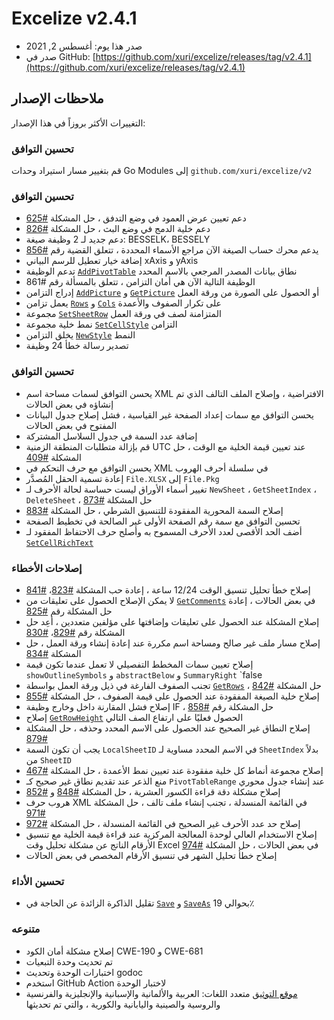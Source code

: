# Excelize v2.4.1

* صدر هذا يوم: أغسطس 2, 2021
* صدر في GitHub: [https://github.com/xuri/excelize/releases/tag/v2.4.1](https://github.com/xuri/excelize/releases/tag/v2.4.1)

## ملاحظات الإصدار

التغييرات الأكثر بروزاً في هذا الإصدار:

### تحسين التوافق

قم بتغيير مسار استيراد وحدات Go Modules إلى `github.com/xuri/excelize/v2`

### تحسين التوافق

* دعم تعيين عرض العمود في وضع التدفق ، حل المشكلة [#625](https://github.com/xuri/excelize/issues/625)
* دعم خلية الدمج في وضع البث ، حل المشكلة [#826](https://github.com/xuri/excelize/issues/826)
* دعم جديد لـ 2 وظيفة صيغة: BESSELK، BESSELY
* يدعم محرك حساب الصيغة الآن مراجع الأسماء المحددة ، تتعلق القضية رقم [#856](https://github.com/xuri/excelize/issues/856)
* إضافة خيار تعطيل للرسم البياني xAxis و yAxis
* تدعم الوظيفة [`AddPivotTable`](https://pkg.go.dev/github.com/xuri/excelize/v2@v2.4.1#File.AddPivotTable) نطاق بيانات المصدر المرجعي بالاسم المحدد
* الوظيفة التالية الآن هي أمان التزامن ، تتعلق بالمسألة رقم #861
 * إدراج التزامن [`AddPicture`](https://pkg.go.dev/github.com/xuri/excelize/v2@v2.4.1#File.AddPicture) و [`GetPicture`](https://pkg.go.dev/github.com/xuri/excelize/v2@v2.4.1#File.GetPicture) أو الحصول على الصورة من ورقة العمل
 * يعمل تزامن [`Rows`](https://pkg.go.dev/github.com/xuri/excelize/v2@v2.4.1#File.Rows) و [`Cols`](https://pkg.go.dev/github.com/xuri/excelize/v2@v2.4.1#File.Cols) على تكرار الصفوف والأعمدة
 * مجموعة [`SetSheetRow`](https://pkg.go.dev/github.com/xuri/excelize/v2@v2.4.1#File.SetSheetRow) المتزامنة لصف في ورقة العمل
 * نمط خلية مجموعة [`SetCellStyle`](https://pkg.go.dev/github.com/xuri/excelize/v2@v2.4.1#File.SetCellStyle) التزامن
 * يخلق التزامن [`NewStyle`](https://pkg.go.dev/github.com/xuri/excelize/v2@v2.4.1#File.NewStyle) النمط
* تصدير رسالة خطأ 24 وظيفة

### تحسين التوافق

* يحسن التوافق لسمات مساحة اسم XML الافتراضية ، وإصلاح الملف التالف الذي تم إنشاؤه في بعض الحالات
* يحسن التوافق مع سمات إعداد الصفحة غير القياسية ، فشل إصلاح جدول البيانات المفتوح في بعض الحالات
* إضافة عدد السمة في جدول السلاسل المشتركة
* قم بإزالة متطلبات المنطقة الزمنية UTC عند تعيين قيمة الخلية مع الوقت ، حل المشكلة [#409](https://github.com/xuri/excelize/issues/409)
* يحسن التوافق مع حرف التحكم في XML في سلسلة أحرف الهروب
* إعادة تسمية الحقل المُصدَّر `File.XLSX` إلى `File.Pkg`
* تغيير أسماء الأوراق ليست حساسة لحالة الأحرف لـ `NewSheet` ، `GetSheetIndex` ، `DeleteSheet` ، حل المشكلة [#873](https://github.com/xuri/excelize/issues/873)
* إصلاح السمة المحورية المفقودة للتنسيق الشرطي ، حل المشكلة [#883](https://github.com/xuri/excelize/issues/883)
* تحسين التوافق مع سمة رقم الصفحة الأولى غير الصالحة في تخطيط الصفحة
* أضف الحد الأقصى لعدد الأحرف المسموح به وأصلح حرف الاحتفاظ المفقود لـ [`SetCellRichText`](https://pkg.go.dev/github.com/xuri/excelize/v2@v2.4.1#File.SetCellRichText)

### إصلاحات الأخطاء

* إصلاح خطأ تحليل تنسيق الوقت 12/24 ساعة ، إعادة حب المشكلة [#823](https://github.com/xuri/excelize/issues/823)، [#841](https://github.com/xuri/excelize/issues/841)
* لا يمكن الإصلاح الحصول على تعليقات من [`GetComments`](https://pkg.go.dev/github.com/xuri/excelize/v2@v2.4.1#File.GetComments) في بعض الحالات ، إعادة حل المشكلة رقم [#825](https://github.com/xuri/excelize/issues/825)
* إصلاح المشكلة عند الحصول على تعليقات وإضافتها على مؤلفين متعددين ، أعِد حل المشكلة رقم [#829](https://github.com/xuri/excelize/issues/829)، [#830](https://github.com/xuri/excelize/issues/830)
* إصلاح مسار ملف غير صالح ومساحة اسم مكررة عند إعادة إنشاء ورقة العمل ، حل المشكلة [#834](https://github.com/xuri/excelize/issues/834)
* إصلاح تعيين سمات المخطط التفصيلي لا تعمل عندما تكون قيمة `showOutlineSymbols` و `abstractBelow` و `SummaryRight` `false
* تجنب الصفوف الفارغة في ذيل ورقة العمل بواسطة [`GetRows`](https://pkg.go.dev/github.com/xuri/excelize/v2@v2.4.1#File.GetRows) ، حل المشكلة [#842](https://github.com/xuri/excelize/issues/842)
* إصلاح خلية الصيغة المفقودة عند الحصول على قيمة الصفوف ، حل المشكلة [#855](https://github.com/xuri/excelize/issues/855)
* إصلاح فشل المقارنة داخل وخارج وظيفة IF ، حل المشكلة رقم [#858](https://github.com/xuri/excelize/issues/858)
* إصلاح [`GetRowHeight`](https://pkg.go.dev/github.com/xuri/excelize/v2@v2.4.1#File.GetRowHeight) الحصول فعليًا على ارتفاع الصف التالي
* إصلاح النطاق غير الصحيح عند الحصول على الاسم المحدد وحذفه ، حل المشكلة [#879](https://github.com/xuri/excelize/issues/879)
* يجب أن تكون السمة `LocalSheetID` في الاسم المحدد مساوية لـ `SheetIndex` بدلاً من `SheetID`
* إصلاح مجموعة أنماط كل خلية مفقودة عند تعيين نمط الأعمدة ، حل المشكلة [#467](https://github.com/xuri/excelize/issues/467)
* منع الذعر عند تقديم نطاق غير صحيح كـ `PivotTableRange` عند إنشاء جدول محوري
* إصلاح مشكلة دقة قراءة الكسور العشرية ، حل المشكلة [#848](https://github.com/xuri/excelize/issues/848) و [#852](https://github.com/xuri/excelize/issues/852)
* هروب حرف XML في القائمة المنسدلة ، تجنب إنشاء ملف تالف ، حل المشكلة [#971](https://github.com/xuri/excelize/issues/971)
* إصلاح حد عدد الأحرف غير الصحيح في القائمة المنسدلة ، حل المشكلة [#972](https://github.com/xuri/excelize/issues/972)
* إصلاح الاستخدام العالي لوحدة المعالجة المركزية عند قراءة قيمة الخلية مع تنسيق الأرقام الناتج عن مشكلة تحليل وقت Excel في بعض الحالات ، حل المشكلة [#974](https://github.com/xuri/excelize/issues/974)
* إصلاح خطأ تحليل الشهر في تنسيق الأرقام المخصص في بعض الحالات

### تحسين الأداء

* تقليل الذاكرة الزائدة عن الحاجة في [`Save`](https://pkg.go.dev/github.com/xuri/excelize/v2@v2.4.1#File.Save) و [`SaveAs`](https://pkg.go.dev/github.com/xuri/excelize/v2@v2.4.1#File.SaveAs) بحوالي 19٪

### متنوعه

* إصلاح مشكلة أمان الكود CWE-190 و CWE-681
* تم تحديث وحدة التبعيات
* اختبارات الوحدة وتحديث godoc
* استخدم GitHub Action لاختبار الوحدة
* [موقع التوثيق](https://xuri.me/excelize) متعدد اللغات: العربية والألمانية والإسبانية والإنجليزية والفرنسية والروسية والصينية واليابانية والكورية ، والتي تم تحديثها
